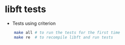 # libft tests

- Tests using criterion

```bash
    make all # to run the tests for the first time
    make re  # to recompile libft and run tests
```
